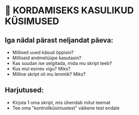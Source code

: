 # 🔁 KORDAMISEKS KASULIKUD KÜSIMUSED

## Iga nädal pärast neljandat päeva:
- Millised uued käsud õppisin?
- Milliseid andmetüüpe kasutasin?
- Kas suudan ise selgitada, mida mu skript teeb?
- Kus mul esines vigu? Miks?
- Milline skript oli mu lemmik? Miks?

## Harjutused:
- Kirjuta 1 oma skript, mis ühendab mitut teemat
- Tee oma "kontrollküsimustest" väikene test endale
